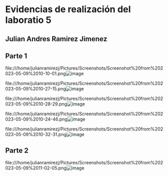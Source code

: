 # Evidencias de realización del laboratio 5 
## Julian Andres Ramirez Jimenez


## Parte 1

file:///home/julianramirezj/Pictures/Screenshots/Screenshot%20from%202023-05-09%2010-10-01.png![image](https://github.com/JulianRamirezJ/st0263-jaramirezj/assets/57159295/26d2a215-0942-4a04-ac20-b4fef802fbbf)


file:///home/julianramirezj/Pictures/Screenshots/Screenshot%20from%202023-05-09%2010-27-15.png![image](https://github.com/JulianRamirezJ/st0263-jaramirezj/assets/57159295/4e0b1dac-b16e-46e2-8795-42d1b2f81340)

file:///home/julianramirezj/Pictures/Screenshots/Screenshot%20from%202023-05-09%2010-28-29.png![image](https://github.com/JulianRamirezJ/st0263-jaramirezj/assets/57159295/917db195-99d0-439b-80d8-6f2af3bb226f)

file:///home/julianramirezj/Pictures/Screenshots/Screenshot%20from%202023-05-09%2010-24-46.png![image](https://github.com/JulianRamirezJ/st0263-jaramirezj/assets/57159295/81c29d3b-e4a5-4e1e-ba5f-063466165fcf)

file:///home/julianramirezj/Pictures/Screenshots/Screenshot%20from%202023-05-09%2010-32-31.png![image](https://github.com/JulianRamirezJ/st0263-jaramirezj/assets/57159295/fe6ea64a-dc3b-483c-98bd-574f56c650cd)


## Parte 2

file:///home/julianramirezj/Pictures/Screenshots/Screenshot%20from%202023-05-09%2011-02-05.png![image](https://github.com/JulianRamirezJ/st0263-jaramirezj/assets/57159295/b0ebc2da-d6cf-4eea-b2a2-74cc3b507766)
